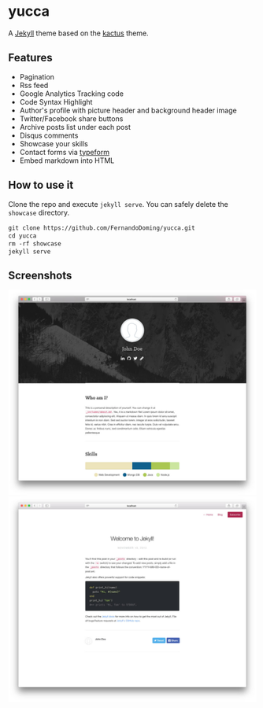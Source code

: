 # yucca

A [Jekyll](https://jekyllrb.com/) theme based on the [kactus](https://github.com/nickbalestra/kactus) theme.

## Features

* Pagination
* Rss feed
* Google Analytics Tracking code
* Code Syntax Highlight
* Author's profile with picture header and background header image
* Twitter/Facebook share buttons
* Archive posts list under each post
* Disqus comments
* Showcase your skills
* Contact forms via [typeform](https://www.typeform.com/)
* Embed markdown into HTML

## How to use it

Clone the repo and execute `jekyll serve`. You can safely delete the `showcase` directory.
```
git clone https://github.com/FernandoDoming/yucca.git
cd yucca
rm -rf showcase
jekyll serve
```

## Screenshots

![index](https://raw.githubusercontent.com/FernandoDoming/yucca/master/showcase/yucca.jpg)
![post](https://raw.githubusercontent.com/FernandoDoming/yucca/master/showcase/yucca_post.jpg)
